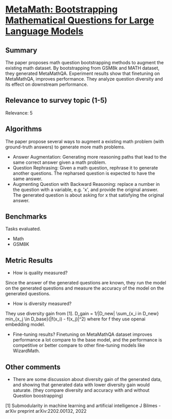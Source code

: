 # [MetaMath: Bootstrapping Mathematical Questions for Large Language Models](https://arxiv.org/abs/2309.12284)

## Summary

The paper proposes math question bootstrapping methods to augment the existing math dataset. By bootstrapping from GSM8k and MATH dataset, they generated MetaMathQA. Experiment results show that finetuning on MetaMathQA, improves performance. They analyze question diversity and its effect on downstream performance.


## Relevance to survey topic (1-5)

Relevance: 5

## Algorithms

The paper propose several ways to augment a existing math problem (with ground-truth answers) to generate more math problems.

- Answer Augmentation: Generating more reasoning paths that lead to the same correct answer given a math problem.
- Question Rephrasing: Given a math question, rephrase it to generate another questions. The repharsed question is expected to have the same answer.
- Augmenting Question with Backward Reasoning: replace a number in the question with a variable, e.g. 'x', and provide the original answer. The generated question is about asking for x that satisfying the original answer.

## Benchmarks

Tasks evaluated.

- Math 
- GSM8K

## Metric Results

- How is quality measured?

Since the answer of the generated questions are known, they run the model on the generated questions and measure the accuracy of the model on the generated questions.

- How is diversity measured?

They use diversity gain from [1]. D_gain = 1/|D_new| \sum_{x_i in D_new} min_{x_j \in D_base}(|f(x_i) - f(x_j)|^2)
where for f they use openai embedding model.

- Fine-tuning results?
Finetuning on MetaMathQA dataset improves performance a lot compare to the base model, and the performance is competitive or better compare to other fine-tuning models like WizardMath.

## Other comments

- There are some discussion about diversity gain of the generated data, and showing that generated data with lower diversity gain would saturate. (they compare diversity and accuracy with and without Question boostrapping)


[1] Submodularity in machine learning and artificial intelligence
J Bilmes - arXiv preprint arXiv:2202.00132, 2022
